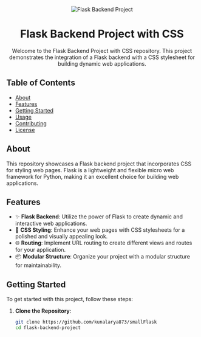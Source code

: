<!-- Add your project banner here -->
<p align="center">
  <img src="your-banner-image-url" alt="Flask Backend Project">
</p>

<!-- Project Title -->
<h1 align="center">Flask Backend Project with CSS</h1>

<!-- Project Description -->
<p align="center">
  Welcome to the Flask Backend Project with CSS repository. This project demonstrates the integration of a Flask backend with a CSS stylesheet for building dynamic web applications.
</p>

<!-- Table of Contents -->
<h2>Table of Contents</h2>

- [About](#about)
- [Features](#features)
- [Getting Started](#getting-started)
- [Usage](#usage)
- [Contributing](#contributing)
- [License](#license)

<!-- About Section -->
## About

This repository showcases a Flask backend project that incorporates CSS for styling web pages. Flask is a lightweight and flexible micro web framework for Python, making it an excellent choice for building web applications.

<!-- Features Section -->
## Features

- ✨ **Flask Backend**: Utilize the power of Flask to create dynamic and interactive web applications.
- 🎨 **CSS Styling**: Enhance your web pages with CSS stylesheets for a polished and visually appealing look.
- 🌐 **Routing**: Implement URL routing to create different views and routes for your application.
- 📦 **Modular Structure**: Organize your project with a modular structure for maintainability.

<!-- Getting Started Section -->
## Getting Started

To get started with this project, follow these steps:

1. **Clone the Repository**:
   ```bash
   git clone https://github.com/kunalarya873/smallFlask
   cd flask-backend-project
